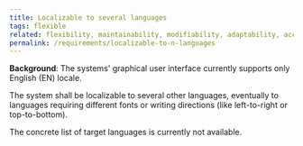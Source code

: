 ```yaml
---
title: Localizable to several languages
tags: flexible
related: flexibility, maintainability, modifiability, adaptability, accessibility, localizability, internationalization
permalink: /requirements/localizable-to-n-languages
---
```


<div class="quality-requirement" markdown="1">

**Background**: The systems' graphical user interface currently supports only English (EN) locale.

The system shall be localizable to several other languages, eventually to languages requiring different fonts or writing directions (like left-to-right or top-to-bottom).

The concrete list of target languages is currently not available.
</div><br>
